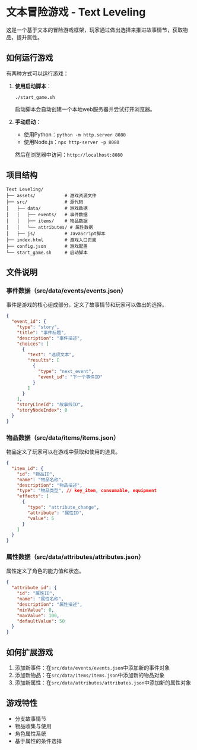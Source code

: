 # 文本冒险游戏 - Text Leveling

这是一个基于文本的冒险游戏框架，玩家通过做出选择来推进故事情节，获取物品，提升属性。

## 如何运行游戏

有两种方式可以运行游戏：

1. **使用启动脚本**：
   ```
   ./start_game.sh
   ```
   启动脚本会自动创建一个本地web服务器并尝试打开浏览器。

2. **手动启动**：
   - 使用Python：`python -m http.server 8080`
   - 使用Node.js：`npx http-server -p 8080`
   
   然后在浏览器中访问：`http://localhost:8080`

## 项目结构

```
Text Leveling/
├── assets/           # 游戏资源文件
├── src/              # 源代码
│   ├── data/         # 游戏数据
│   │   ├── events/   # 事件数据
│   │   ├── items/    # 物品数据
│   │   └── attributes/ # 属性数据
│   ├── js/           # JavaScript脚本
├── index.html        # 游戏入口页面
├── config.json       # 游戏配置
└── start_game.sh     # 启动脚本
```

## 文件说明

### 事件数据（src/data/events/events.json）

事件是游戏的核心组成部分，定义了故事情节和玩家可以做出的选择。

```json
{
  "event_id": {
    "type": "story",
    "title": "事件标题",
    "description": "事件描述",
    "choices": [
      {
        "text": "选项文本",
        "results": [
          {
            "type": "next_event",
            "event_id": "下一个事件ID"
          }
        ]
      }
    ],
    "storyLineId": "故事线ID",
    "storyNodeIndex": 0
  }
}
```

### 物品数据（src/data/items/items.json）

物品定义了玩家可以在游戏中获取和使用的道具。

```json
{
  "item_id": {
    "id": "物品ID",
    "name": "物品名称",
    "description": "物品描述",
    "type": "物品类型", // key_item, consumable, equipment
    "effects": [
      {
        "type": "attribute_change",
        "attribute": "属性ID",
        "value": 5
      }
    ]
  }
}
```

### 属性数据（src/data/attributes/attributes.json）

属性定义了角色的能力值和状态。

```json
{
  "attribute_id": {
    "id": "属性ID",
    "name": "属性名称",
    "description": "属性描述",
    "minValue": 0,
    "maxValue": 100,
    "defaultValue": 50
  }
}
```

## 如何扩展游戏

1. 添加新事件：在`src/data/events/events.json`中添加新的事件对象
2. 添加新物品：在`src/data/items/items.json`中添加新的物品对象
3. 添加新属性：在`src/data/attributes/attributes.json`中添加新的属性对象

## 游戏特性

- 分支故事情节
- 物品收集与使用
- 角色属性系统
- 基于属性的条件选择 